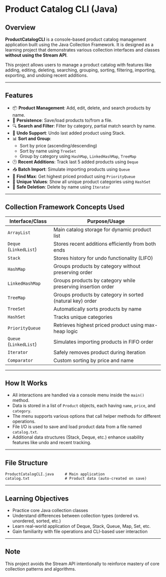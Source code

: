 
# Product Catalog CLI (Java)

## Overview
**ProductCatalogCLI** is a console-based product catalog management application built using the Java Collection Framework. It is designed as a learning project that demonstrates various collection interfaces and classes **without using the Stream API**.

This project allows users to manage a product catalog with features like adding, editing, deleting, searching, grouping, sorting, filtering, importing, exporting, and undoing recent additions.

---

## Features

- 📦 **Product Management**: Add, edit, delete, and search products by name.
- 📁 **Persistence**: Save/load products to/from a file.
- 🔍 **Search and Filter**: Filter by category, partial match search by name.
- 🔄 **Undo Support**: Undo last added product using Stack.
- 📊 **Sort and Group**:
  - Sort by price (ascending/descending)
  - Sort by name using `TreeSet`
  - Group by category using `HashMap`, `LinkedHashMap`, `TreeMap`
- 🕒 **Recent Additions**: Track last 5 added products using `Deque`
- 📥 **Batch Import**: Simulate importing products using `Queue`
- 💎 **Find Max**: Get highest priced product using `PriorityQueue`
- 🧠 **Unique Values**: Show all unique product categories using `HashSet`
- 🚫 **Safe Deletion**: Delete by name using `Iterator`

---

## Collection Framework Concepts Used

| Interface/Class     | Purpose/Usage                                                                 |
|---------------------|-------------------------------------------------------------------------------|
| `ArrayList`         | Main catalog storage for dynamic product list                                 |
| `Deque` (`LinkedList`) | Stores recent additions efficiently from both ends                          |
| `Stack`             | Stores history for undo functionality (LIFO)                                  |
| `HashMap`           | Groups products by category without preserving order                          |
| `LinkedHashMap`     | Groups products by category while preserving insertion order                  |
| `TreeMap`           | Groups products by category in sorted (natural key) order                     |
| `TreeSet`           | Automatically sorts products by name                                          |
| `HashSet`           | Tracks unique categories                                                      |
| `PriorityQueue`     | Retrieves highest priced product using max-heap logic                         |
| `Queue` (`LinkedList`) | Simulates importing products in FIFO order                                  |
| `Iterator`          | Safely removes product during iteration                                       |
| `Comparator`        | Custom sorting by price and name                                              |

---

## How It Works

- All interactions are handled via a console menu inside the `main()` method.
- Data is stored in a list of `Product` objects, each having `name`, `price`, and `category`.
- The menu supports various options that call helper methods for different operations.
- File I/O is used to save and load product data from a file named `catalog.txt`.
- Additional data structures (Stack, Deque, etc.) enhance usability features like undo and recent tracking.

---

## File Structure

```
ProductCatalogCLI.java     # Main application
catalog.txt                # Product data (auto-created on save)
```

---

## Learning Objectives

- Practice core Java collection classes
- Understand differences between collection types (ordered vs. unordered, sorted, etc.)
- Learn real-world application of Deque, Stack, Queue, Map, Set, etc.
- Gain familiarity with file operations and CLI-based user interaction

---

## Note
This project avoids the Stream API intentionally to reinforce mastery of core collection patterns and algorithms.
